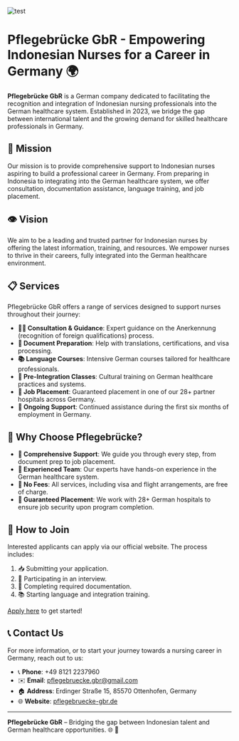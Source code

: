 
![test](https://github.com/user-attachments/assets/658bfac5-d08f-4407-86ea-845786f63be0)

# Pflegebrücke GbR - Empowering Indonesian Nurses for a Career in Germany 🌍

**Pflegebrücke GbR** is a German company dedicated to facilitating the recognition and integration of Indonesian nursing professionals into the German healthcare system. Established in 2023, we bridge the gap between international talent and the growing demand for skilled healthcare professionals in Germany.

## 🏥 Mission
Our mission is to provide comprehensive support to Indonesian nurses aspiring to build a professional career in Germany. From preparing in Indonesia to integrating into the German healthcare system, we offer consultation, documentation assistance, language training, and job placement.

## 👁️ Vision
We aim to be a leading and trusted partner for Indonesian nurses by offering the latest information, training, and resources. We empower nurses to thrive in their careers, fully integrated into the German healthcare environment.

## 📋 Services
Pflegebrücke GbR offers a range of services designed to support nurses throughout their journey:

- **🧑‍🏫 Consultation & Guidance**: Expert guidance on the Anerkennung (recognition of foreign qualifications) process.
- **📝 Document Preparation**: Help with translations, certifications, and visa processing.
- **📚 Language Courses**: Intensive German courses tailored for healthcare professionals.
- **💼 Pre-Integration Classes**: Cultural training on German healthcare practices and systems.
- **🏥 Job Placement**: Guaranteed placement in one of our 28+ partner hospitals across Germany.
- **🤝 Ongoing Support**: Continued assistance during the first six months of employment in Germany.

## 🤔 Why Choose Pflegebrücke?

- **🎯 Comprehensive Support**: We guide you through every step, from document prep to job placement.
- **💼 Experienced Team**: Our experts have hands-on experience in the German healthcare system.
- **💸 No Fees**: All services, including visa and flight arrangements, are free of charge.
- **📍 Guaranteed Placement**: We work with 28+ German hospitals to ensure job security upon program completion.

## 📝 How to Join

Interested applicants can apply via our official website. The process includes:

1. 📥 Submitting your application.
2. 💬 Participating in an interview.
3. 📄 Completing required documentation.
4. 📚 Starting language and integration training.

[Apply here](https://pflegebruecke-gbr.de/pendaftaran) to get started!

## 📞 Contact Us

For more information, or to start your journey towards a nursing career in Germany, reach out to us:

- 📞 **Phone**: +49 8121 2237960
- ✉️ **Email**: pflegebruecke.gbr@gmail.com
- 🏠 **Address**: Erdinger Straße 15, 85570 Ottenhofen, Germany
- 🌐 **Website**: [pflegebruecke-gbr.de](https://pflegebruecke-gbr.de)

---

**Pflegebrücke GbR** – Bridging the gap between Indonesian talent and German healthcare opportunities. 🌐 🏥
